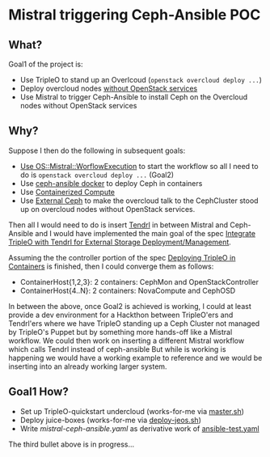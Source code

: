Mistral triggering Ceph-Ansible POC
===================================

What?
-----

Goal1 of the project is: 

- Use TripleO to stand up an Overlcoud (`openstack overcloud deploy ...`)
- Deploy overcloud nodes [without OpenStack services](https://github.com/fultonj/oooq/commit/2e2635f8cae347013737a89341b2cca24b68c28c)
- Use Mistral to trigger Ceph-Ansible to install Ceph on the Overcloud nodes without OpenStack services

Why? 
----

Suppose I then do the following in subsequent goals: 

- [Use OS::Mistral::WorflowExecution](https://review.openstack.org/#/c/267770) to start the workflow so all I need to do is `openstack overcloud deploy ...` (Goal2)
- Use [ceph-ansible docker](https://github.com/ceph/ceph-ansible/tree/master/roles/ceph-docker-common) to deploy Ceph in containers
- Use [Containerized Compute](https://access.redhat.com/documentation/en/red-hat-openstack-platform/10/single/advanced-overcloud-customization/#sect-Configuring_Containerized_Compute_Nodes)
- Use [External Ceph](https://access.redhat.com/documentation/en/red-hat-openstack-platform/10/single/red-hat-ceph-storage-for-the-overcloud#integration) to make the overcloud talk to the CephCluster stood up on overcloud nodes without OpenStack services.

Then all I would need to do is insert [Tendrl](https://github.com/tendrl/) in between Mistral and Ceph-Ansible and I would have implemented the main goal of the spec [Integrate TripleO with Tendrl for External Storage Deployment/Management](https://review.openstack.org/#/c/387631).

Assuming the the controller portion of the spec [Deploying TripleO in Containers](https://specs.openstack.org/openstack/tripleo-specs/specs/ocata/containerize-tripleo-overcloud.html)
 is finished, then I could converge them as follows:
 
- ContainerHost{1,2,3}: 2 containers: CephMon and OpenStackController
- ContainerHost{4..N}: 2 containers: NovaCompute and CephOSD

In between the above, once Goal2 is achieved is working, I could at
least provide a dev environment for a Hackthon between TripleO'ers and
Tendrl'ers where we have TripleO standing up a Ceph Cluster not
managed by TripleO's Puppet but by something more hands-off
like a Mistral workflow. We could then work on inserting a different 
Mistral workflow which calls Tendrl instead of ceph-ansible But while 
is working is happening we would have a working example to reference
and we would be inserting into an already working larger system.

Goal1 How?
----------

- Set up TripleO-quickstart undercloud (works-for-me via [master.sh](https://github.com/fultonj/oooq/blob/master/master.sh))
- Deploy juice-boxes (works-for-me via [deploy-jeos.sh](https://github.com/fultonj/oooq/blob/master/deploy-jeos.sh))
- Write _mistral-ceph-ansible.yaml_ as derivative work of [ansible-test.yaml](https://github.com/fultonj/mistral/blob/master/ansible/ansible-test.yaml)
  
The third bullet above is in progress...
